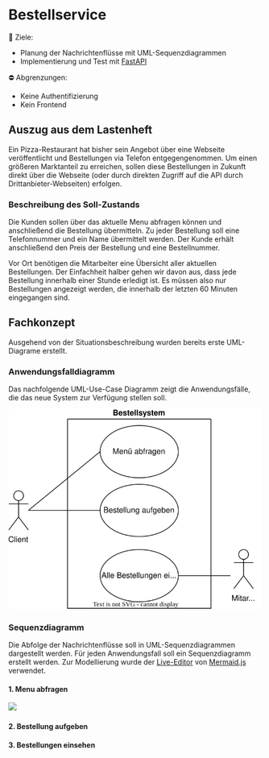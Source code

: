 # Bestellservice

:dart: Ziele:
 - Planung der Nachrichtenflüsse mit UML-Sequenzdiagrammen
 - Implementierung und Test mit [FastAPI](https://fastapi.tiangolo.com/)

:no_entry: Abgrenzungen:
 - Keine Authentifizierung
 - Kein Frontend

## Auszug aus dem Lastenheft
Ein Pizza-Restaurant hat bisher sein Angebot über eine Webseite veröffentlicht und Bestellungen via Telefon entgegengenommen. Um einen größeren Marktanteil zu erreichen, sollen diese Bestellungen in Zukunft direkt über die Webseite (oder durch direkten Zugriff auf die API durch Drittanbieter-Webseiten) erfolgen.

### Beschreibung des Soll-Zustands
Die Kunden sollen über das aktuelle Menu abfragen können und anschließend die Bestellung übermitteln. Zu jeder Bestellung soll eine Telefonnummer und ein Name übermittelt werden. Der Kunde erhält anschließend den Preis der Bestellung und eine Bestellnummer.

Vor Ort benötigen die Mitarbeiter eine Übersicht aller aktuellen Bestellungen. Der Einfachheit halber gehen wir davon aus, dass jede Bestellung innerhalb einer Stunde erledigt ist. Es müssen also nur Bestellungen angezeigt werden, die innerhalb der letzten 60 Minuten eingegangen sind.

## Fachkonzept
Ausgehend von der Situationsbeschreibung wurden bereits erste UML-Diagrame erstellt.

### Anwendungsfalldiagramm
Das nachfolgende UML-Use-Case Diagramm zeigt die Anwendungsfälle, die das neue System zur Verfügung stellen soll.

![UML-UseCase Diagramm](diagramme/UML-UseCase.drawio.svg)

### Sequenzdiagramm
Die Abfolge der Nachrichtenflüsse soll in UML-Sequenzdiagrammen dargestellt werden. Für jeden Anwendungsfall soll ein Sequenzdiagramm erstellt werden. Zur Modellierung wurde der [Live-Editor](https://mermaid.live) von [Mermaid.js](https://mermaid.js.org/syntax/sequenceDiagram.html#sequence-diagrams) verwendet.

#### 1. Menu abfragen
[![](https://mermaid.ink/img/pako:eNplUV1PwjAU_SvNTUw0DtwYhdEHEz-IaOQjgSezxJTtMqqsw65VgfDPfOOP2a0YTexTc849536cHSRFisCgxDeDMsFbwTPF81gS-9ZcaZGINZea3KwESv0fv5rc_wdvr4dTh56ccKMLafI5Koc4o8bl5bmVMnLXn5GLHKVxrMUqqjJgJEP9XFGnZ46s0EbjrFELf0lGFJZmpf861CWJQq7x-aUs5C9n9W6EP70ZeRSlRpKiIu-oFoevbM4VSjLky9UWhUbpDWazScv3ndFoPOsTJbKlJsWC_PgNhNV_CJUSFJI8TMcjsjXq8JW8ZpjhHGUzluBBjirnIrVX31VuMegl5hgDs98UF7xaBWK5t6XV8aYbmQDTyqAHZp3ajY4hAVvwVWlRTIUu1NAlWQfqgc0B2A4-gQUhbYZB1PZpQIOw0215sAHW6TXDKOxSvxdQ2uqG7b0H26Kwpn4z6kUhbffCVhRFlLZrs6eac1OowmTLY_f9N9IKtk0?type=png)](https://mermaid.live/edit#pako:eNplUV1PwjAU_SvNTUw0DtwYhdEHEz-IaOQjgSezxJTtMqqsw65VgfDPfOOP2a0YTexTc849536cHSRFisCgxDeDMsFbwTPF81gS-9ZcaZGINZea3KwESv0fv5rc_wdvr4dTh56ccKMLafI5Koc4o8bl5bmVMnLXn5GLHKVxrMUqqjJgJEP9XFGnZ46s0EbjrFELf0lGFJZmpf861CWJQq7x-aUs5C9n9W6EP70ZeRSlRpKiIu-oFoevbM4VSjLky9UWhUbpDWazScv3ndFoPOsTJbKlJsWC_PgNhNV_CJUSFJI8TMcjsjXq8JW8ZpjhHGUzluBBjirnIrVX31VuMegl5hgDs98UF7xaBWK5t6XV8aYbmQDTyqAHZp3ajY4hAVvwVWlRTIUu1NAlWQfqgc0B2A4-gQUhbYZB1PZpQIOw0215sAHW6TXDKOxSvxdQ2uqG7b0H26Kwpn4z6kUhbffCVhRFlLZrs6eac1OowmTLY_f9N9IKtk0)

#### 2. Bestellung aufgeben
#### 3. Bestellungen einsehen




